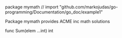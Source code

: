 package mymath // import "github.com/markojudas/go-programming/Documentation/go_doc/example1"

Package mymath provides ACME inc math solutions

func Sum(elem ...int) int
